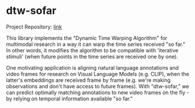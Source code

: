 # dtw-sofar

Project Repository: [link](https://github.com/egeozguroglu/dtw-sofar)

This library implements the "Dynamic Time Warping Algorithm" for multimodal research in a way it can warp the time series received "so far." In other words, it modifies the algorithm to be compatible with 'iterative stimuli' (when future points in the time series are received one by one).

One motivating application is aligning natural language annotations and video frames for research on Visual Language Models (e.g. CLIP), when the latter's embeddings are received frame by frame (e.g. we're making observations and don't have access to future frames). With "dtw-sofar," we can predict optimally matching annotations to new video frames on the fly - by relying on temporal information available "so far."
